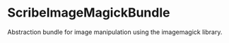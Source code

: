 ScribeImageMagickBundle
=======================

Abstraction bundle for image manipulation using the imagemagick library.
